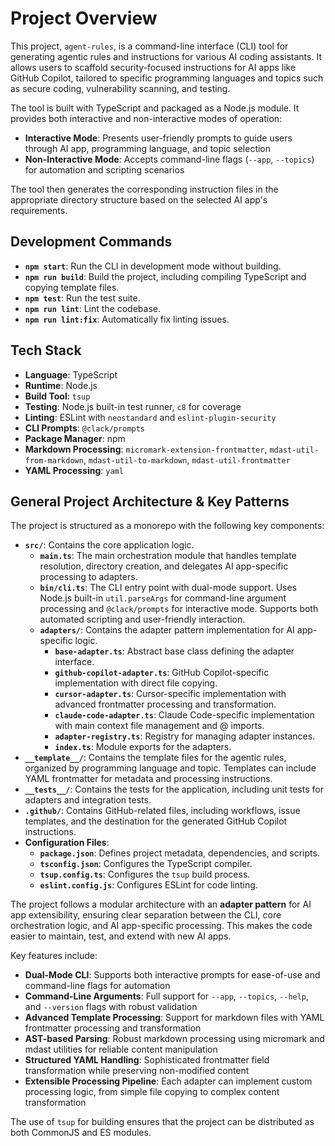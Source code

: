 
# Project Overview

This project, `agent-rules`, is a command-line interface (CLI) tool for generating agentic rules and instructions for various AI coding assistants. It allows users to scaffold security-focused instructions for AI apps like GitHub Copilot, tailored to specific programming languages and topics such as secure coding, vulnerability scanning, and testing.

The tool is built with TypeScript and packaged as a Node.js module. It provides both interactive and non-interactive modes of operation:

- **Interactive Mode**: Presents user-friendly prompts to guide users through AI app, programming language, and topic selection
- **Non-Interactive Mode**: Accepts command-line flags (`--app`, `--topics`) for automation and scripting scenarios

The tool then generates the corresponding instruction files in the appropriate directory structure based on the selected AI app's requirements.

## Development Commands

- **`npm start`**: Run the CLI in development mode without building.
- **`npm run build`**: Build the project, including compiling TypeScript and copying template files.
- **`npm test`**: Run the test suite.
- **`npm run lint`**: Lint the codebase.
- **`npm run lint:fix`**: Automatically fix linting issues.

## Tech Stack

- **Language**: TypeScript
- **Runtime**: Node.js
- **Build Tool**: `tsup`
- **Testing**: Node.js built-in test runner, `c8` for coverage
- **Linting**: ESLint with `neostandard` and `eslint-plugin-security`
- **CLI Prompts**: `@clack/prompts`
- **Package Manager**: npm
- **Markdown Processing**: `micromark-extension-frontmatter`, `mdast-util-from-markdown`, `mdast-util-to-markdown`, `mdast-util-frontmatter`
- **YAML Processing**: `yaml`

## General Project Architecture & Key Patterns

The project is structured as a monorepo with the following key components:

- **`src/`**: Contains the core application logic.
  - **`main.ts`**: The main orchestration module that handles template resolution, directory creation, and delegates AI app-specific processing to adapters.
  - **`bin/cli.ts`**: The CLI entry point with dual-mode support. Uses Node.js built-in `util.parseArgs` for command-line argument processing and `@clack/prompts` for interactive mode. Supports both automated scripting and user-friendly interaction.
  - **`adapters/`**: Contains the adapter pattern implementation for AI app-specific logic.
    - **`base-adapter.ts`**: Abstract base class defining the adapter interface.
    - **`github-copilot-adapter.ts`**: GitHub Copilot-specific implementation with direct file copying.
    - **`cursor-adapter.ts`**: Cursor-specific implementation with advanced frontmatter processing and transformation.
    - **`claude-code-adapter.ts`**: Claude Code-specific implementation with main context file management and @ imports.
    - **`adapter-registry.ts`**: Registry for managing adapter instances.
    - **`index.ts`**: Module exports for the adapters.
- **`__template__/`**: Contains the template files for the agentic rules, organized by programming language and topic. Templates can include YAML frontmatter for metadata and processing instructions.
- **`__tests__/`**: Contains the tests for the application, including unit tests for adapters and integration tests.
- **`.github/`**: Contains GitHub-related files, including workflows, issue templates, and the destination for the generated GitHub Copilot instructions.
- **Configuration Files**:
  - **`package.json`**: Defines project metadata, dependencies, and scripts.
  - **`tsconfig.json`**: Configures the TypeScript compiler.
  - **`tsup.config.ts`**: Configures the `tsup` build process.
  - **`eslint.config.js`**: Configures ESLint for code linting.

The project follows a modular architecture with an **adapter pattern** for AI app extensibility, ensuring clear separation between the CLI, core orchestration logic, and AI app-specific processing. This makes the code easier to maintain, test, and extend with new AI apps. 

Key features include:
- **Dual-Mode CLI**: Supports both interactive prompts for ease-of-use and command-line flags for automation
- **Command-Line Arguments**: Full support for `--app`, `--topics`, `--help`, and `--version` flags with robust validation
- **Advanced Template Processing**: Support for markdown files with YAML frontmatter processing and transformation
- **AST-based Parsing**: Robust markdown processing using micromark and mdast utilities for reliable content manipulation
- **Structured YAML Handling**: Sophisticated frontmatter field transformation while preserving non-modified content
- **Extensible Processing Pipeline**: Each adapter can implement custom processing logic, from simple file copying to complex content transformation

The use of `tsup` for building ensures that the project can be distributed as both CommonJS and ES modules.